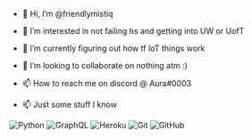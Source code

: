 - 👋 Hi, I’m @friendlymistiq
- 👀 I’m interested in not failing hs and getting into UW or UofT
- 🌱 I’m currently figuring out how tf IoT things work
- 💞️ I’m looking to collaborate on nothing atm :)
- 📫 How to reach me on discord @ Aura#0003

- 📫 Just some stuff I know 

![Python](https://img.shields.io/badge/-Python-black?style=flat-square&logo=Python)
![GraphQL](https://img.shields.io/badge/-GraphQL-E10098?style=flat-square&logo=graphql)
![Heroku](https://img.shields.io/badge/-Heroku-430098?style=flat-square&logo=heroku)
![Git](https://img.shields.io/badge/-Git-black?style=flat-square&logo=git)
![GitHub](https://img.shields.io/badge/-GitHub-181717?style=flat-square&logo=github)
